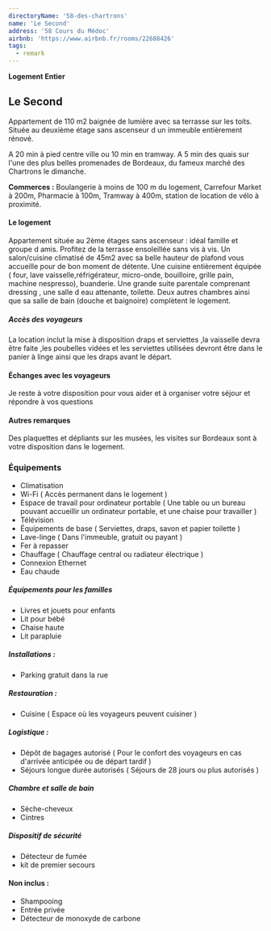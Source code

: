 ```yaml
---
directoryName: '58-des-chartrons'
name: 'Le Second'
address: '58 Cours du Médoc'
airbnb: 'https://www.airbnb.fr/rooms/22688426'
tags:
  - remark
---
```


**Logement Entier**

## Le Second

Appartement de 110 m2 baignée de lumière avec sa terrasse sur les toits.
Située au deuxième étage sans ascenseur d un immeuble entièrement rénové.

A 20 min à pied centre ville ou 10 min en tramway.
A 5 min des quais sur l'une des plus belles promenades de Bordeaux, du fameux marché des Chartrons le dimanche.

**Commerces :**
Boulangerie à moins de 100 m du logement, Carrefour Market à 200m, Pharmacie à 100m, Tramway à 400m, station de location de vélo à proximité.

#### Le logement

Appartement située au 2ème étages sans ascenseur : idéal famille et groupe d amis.
Profitez de la terrasse ensoleillée sans vis à vis.
Un salon/cuisine climatisé de 45m2 avec sa belle hauteur de plafond vous accueille pour de bon moment de détente.
Une cuisine entièrement équipée ( four, lave vaisselle,réfrigérateur, micro-onde, bouilloire, grille pain, machine nespresso), buanderie.
Une grande suite parentale comprenant dressing , une salle d eau attenante, toilette.
Deux autres chambres ainsi que sa salle de bain (douche et baignoire) complètent le logement.

##### Accès des voyageurs

La location inclut la mise à disposition draps et serviettes ,la vaisselle devra être faite ,les poubelles vidées et les serviettes utilisées devront être dans le panier à linge ainsi que les draps avant le départ.

#### Échanges avec les voyageurs

Je reste à votre disposition pour vous aider et à organiser votre séjour et répondre à vos questions

#### Autres remarques

Des plaquettes et dépliants sur les musées, les visites sur Bordeaux sont à votre disposition dans le logement.

### Équipements

- Climatisation
- Wi-Fi ( Accès permanent dans le logement )
- Espace de travail pour ordinateur portable ( Une table ou un bureau pouvant accueillir un ordinateur portable, et une chaise pour travailler )
- Télévision
- Équipements de base ( Serviettes, draps, savon et papier toilette )
- Lave-linge ( Dans l'immeuble, gratuit ou payant )
- Fer à repasser
- Chauffage ( Chauffage central ou radiateur électrique )
- Connexion Ethernet
- Eau chaude

##### Équipements pour les familles

- Livres et jouets pour enfants
- Lit pour bébé
- Chaise haute
- Lit parapluie

##### Installations :

- Parking gratuit dans la rue

##### Restauration :

- Cuisine ( Espace où les voyageurs peuvent cuisiner )

##### Logistique :

- Dépôt de bagages autorisé ( Pour le confort des voyageurs en cas d'arrivée anticipée ou de départ tardif )
- Séjours longue durée autorisés ( Séjours de 28 jours ou plus autorisés )

##### Chambre et salle de bain

- Sèche-cheveux
- Cintres

##### Dispositif de sécurité

- Détecteur de fumée
- kit de premier secours

#### Non inclus :

- Shampooing
- Entrée privée
- Détecteur de monoxyde de carbone
